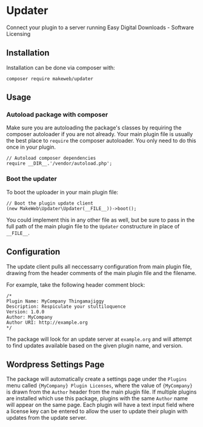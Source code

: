 # Updater

Connect your plugin to a server running Easy Digital Downloads - Software Licensing


## Installation

Installation can be done via composer with:

    composer require makeweb/updater


## Usage

### Autoload package with composer

Make sure you are autoloading the package's classes by requiring the composer autoloader if you are not already. Your main plugin file is usually the best place to `require` the composer autoloader. You only need to do this once in your plugin.

    // Autoload composer dependencies
    require __DIR__.'/vendor/autoload.php';


### Boot the updater

To boot the uploader in your main plugin file:

    // Boot the plugin update client
    (new MakeWeb\Updater\Updater(__FILE__))->boot();

You could implement this in any other file as well, but be sure to pass in the full path of the main plugin file to the `Updater` constructure in place of `__FILE__`.


## Configuration

The update client pulls all neccessarry configuration from main plugin file, drawing from the header comments of the main plugin file and the filename.

For example, take the following header comment block:

    /*
    Plugin Name: MyCompany Thingamajiggy
    Description: Respiculate your stultiloquence
    Version: 1.0.0
    Author: MyCompany
    Author URI: http://example.org
    */


The package will look for an update server at `example.org` and will attempt to find updates available based on the given plugin name, and version.

## Wordpress Settings Page

The package will automatically create a settings page under the `Plugins` menu called `{MyCompany} Plugin Licenses`, where the value of `{MyCompany}` is drawn from the `Author` header from the main plugin file. If multiple plugins are installed which use this package, plugins with the same `Author` name will appear on the same page. Each plugin will have a text input field where a license key can be entered to allow the user to update their plugin with updates from the update server.
